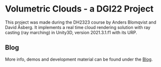 # Volumetric Clouds - a DGI22 Project
This project was made during the DH2323 course by Anders Blomqvist and David Åsberg. It implements a real time cloud rendering solution with ray casting (ray marching) in Unity3D, version 2021.3.1.f1 with its URP.

## Blog
More info, demos and development material can be found under the [Blog](https://davidasberg.github.io/dgi22_project/).